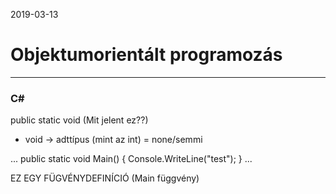 2019-03-13
# Objektumorientált programozás
***
### C#
public static void (Mit jelent ez??)
- void -> adttípus (mint az int) = none/semmi

...
public static void Main()
{
Console.WriteLine("test");
}
...

EZ EGY FÜGVÉNYDEFINÍCIÓ (Main függvény)
